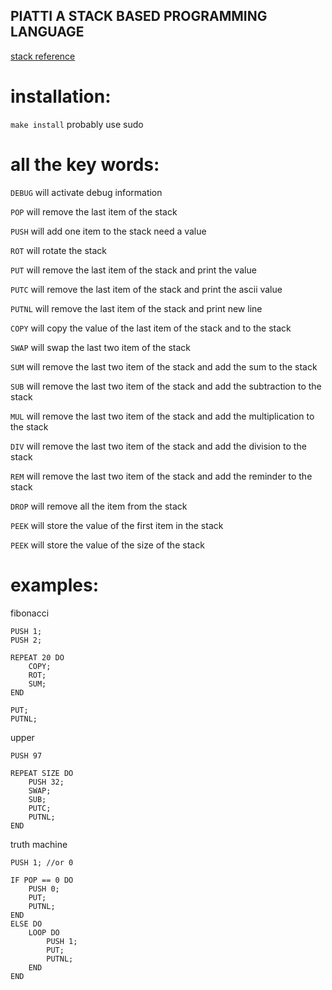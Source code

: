 ## PIATTI A STACK BASED PROGRAMMING LANGUAGE

[stack reference](https://en.wikipedia.org/wiki/Stack_(abstract_data_type))

# installation:

`make install` probably use sudo

# all the key words:

`DEBUG` will activate debug information

`POP` will remove the last item of the stack

`PUSH` will add one item to the stack need a value

`ROT` will rotate the stack

`PUT` will remove the last item of the stack and print the value

`PUTC` will remove the last item of the stack and print the ascii value

`PUTNL` will remove the last item of the stack and print new line

`COPY` will copy the value of the last item of the stack and to the stack

`SWAP` will swap the last two item of the stack

`SUM` will remove the last two item of the stack and add the sum to the stack

`SUB` will remove the last two item of the stack and add the subtraction to the stack

`MUL` will remove the last two item of the stack and add the multiplication to the stack

`DIV` will remove the last two item of the stack and add the division to the stack

`REM` will remove the last two item of the stack and add the reminder to the stack

`DROP` will remove all the item from the stack

`PEEK` will store the value of the first item in the stack

`PEEK` will store the value of the size of the stack

# examples:

fibonacci

```
PUSH 1;
PUSH 2;

REPEAT 20 DO
    COPY;
    ROT;
    SUM;
END

PUT;
PUTNL;
```

upper

```
PUSH 97

REPEAT SIZE DO
    PUSH 32;
    SWAP;
    SUB;
    PUTC;
    PUTNL;
END
```

truth machine

```
PUSH 1; //or 0

IF POP == 0 DO
    PUSH 0;
    PUT;
    PUTNL;
END
ELSE DO
    LOOP DO
        PUSH 1;
        PUT;
        PUTNL;
    END
END
```